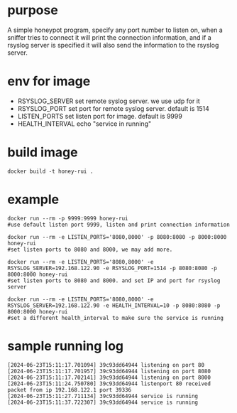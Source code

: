purpose
===
A simple honeypot program, specify any port number to listen on, when a sniffer tries to connect it will print the connection information, and if a rsyslog server is specified it will also send the information to the rsyslog server.


env for image
===
- RSYSLOG_SERVER set remote syslog server. we use udp for it
- RSYSLOG_PORT set port for remote syslog server. default is 1514
- LISTEN_PORTS set listen port for image. default is 9999
- HEALTH_INTERVAL echo "service in running"


build image
===
```
docker build -t honey-rui .
```


example
===
```
docker run --rm -p 9999:9999 honey-rui
#use default listen port 9999, listen and print connection information

docker run --rm -e LISTEN_PORTS='8080,8000' -p 8080:8080 -p 8000:8000 honey-rui
#set listen ports to 8080 and 8000, we may add more.

docker run --rm -e LISTEN_PORTS='8080,8000' -e RSYSLOG_SERVER=192.168.122.90 -e RSYSLOG_PORT=1514 -p 8080:8080 -p 8000:8000 honey-rui
#set listen ports to 8080 and 8000. and set IP and port for rsyslog server

docker run --rm -e LISTEN_PORTS='8080,8000' -e RSYSLOG_SERVER=192.168.122.90 -e HEALTH_INTERVAL=10 -p 8080:8080 -p 8000:8000 honey-rui
#set a different health_interval to make sure the service is running
```


sample running log
===
```
[2024-06-23T15:11:17.701094] 39c93dd64944 listening on port 80
[2024-06-23T15:11:17.701957] 39c93dd64944 listening on port 8080
[2024-06-23T15:11:17.702141] 39c93dd64944 listening on port 8000
[2024-06-23T15:11:24.750780] 39c93dd64944 listenport 80 received packet from ip 192.168.122.1 port 39336
[2024-06-23T15:11:27.711134] 39c93dd64944 service is running
[2024-06-23T15:11:37.722307] 39c93dd64944 service is running

```
